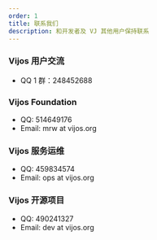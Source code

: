 ```yaml
---
order: 1
title: 联系我们
description: 和开发者及 VJ 其他用户保持联系
---
```


### Vijos 用户交流

- QQ 1 群：248452688

### Vijos Foundation

- QQ: 514649176
- Email: mrw at vijos.org

### Vijos 服务运维

- QQ: 459834574
- Email: ops at vijos.org

### Vijos 开源项目

- QQ: 490241327
- Email: dev at vijos.org
